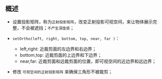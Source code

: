 ## 概述

*  设置投影矩阵，称为`正射投影矩阵`，改变正射投影可视空间，来让物体展示完整，不会被遮挡；`不产生深度感`；
* `setOrtho(left, right, bottom, top, near, far )`：
  - left,right: 近裁剪面的左边界和右边界；
  - bottom,top: 近裁剪面的上边界和下边界；
  - near,far: 近裁剪面和远裁剪面的位置，即可视空间的近边界和远边界；

* 修改 `可视空间的正射投影矩阵` 来确保三角形不被裁剪；